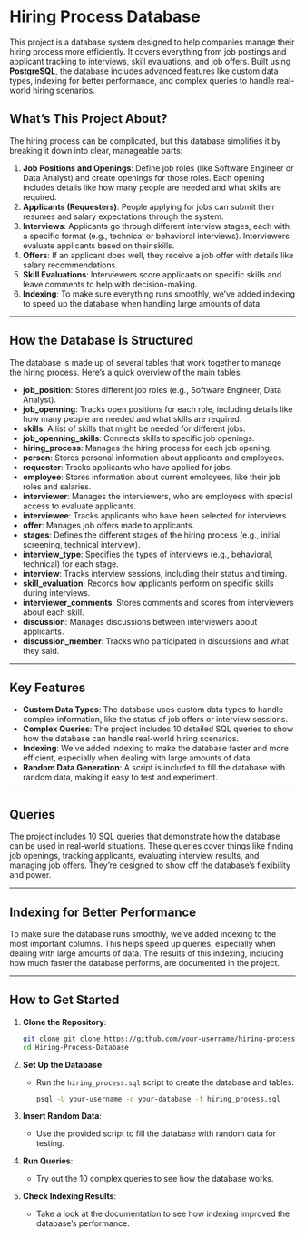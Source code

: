 # Hiring Process Database

This project is a database system designed to help companies manage their hiring process more efficiently. It covers everything from job postings and applicant tracking to interviews, skill evaluations, and job offers. Built using **PostgreSQL**, the database includes advanced features like custom data types, indexing for better performance, and complex queries to handle real-world hiring scenarios.

## What’s This Project About?

The hiring process can be complicated, but this database simplifies it by breaking it down into clear, manageable parts:

1. **Job Positions and Openings**: Define job roles (like Software Engineer or Data Analyst) and create openings for those roles. Each opening includes details like how many people are needed and what skills are required.
2. **Applicants (Requesters)**: People applying for jobs can submit their resumes and salary expectations through the system.
3. **Interviews**: Applicants go through different interview stages, each with a specific format (e.g., technical or behavioral interviews). Interviewers evaluate applicants based on their skills.
4. **Offers**: If an applicant does well, they receive a job offer with details like salary recommendations.
5. **Skill Evaluations**: Interviewers score applicants on specific skills and leave comments to help with decision-making.
6. **Indexing**: To make sure everything runs smoothly, we’ve added indexing to speed up the database when handling large amounts of data.

---

## How the Database is Structured

The database is made up of several tables that work together to manage the hiring process. Here’s a quick overview of the main tables:

- **job_position**: Stores different job roles (e.g., Software Engineer, Data Analyst).
- **job_openning**: Tracks open positions for each role, including details like how many people are needed and what skills are required.
- **skills**: A list of skills that might be needed for different jobs.
- **job_openning_skills**: Connects skills to specific job openings.
- **hiring_process**: Manages the hiring process for each job opening.
- **person**: Stores personal information about applicants and employees.
- **requester**: Tracks applicants who have applied for jobs.
- **employee**: Stores information about current employees, like their job roles and salaries.
- **interviewer**: Manages the interviewers, who are employees with special access to evaluate applicants.
- **interviewee**: Tracks applicants who have been selected for interviews.
- **offer**: Manages job offers made to applicants.
- **stages**: Defines the different stages of the hiring process (e.g., initial screening, technical interview).
- **interview_type**: Specifies the types of interviews (e.g., behavioral, technical) for each stage.
- **interview**: Tracks interview sessions, including their status and timing.
- **skill_evaluation**: Records how applicants perform on specific skills during interviews.
- **interviewer_comments**: Stores comments and scores from interviewers about each skill.
- **discussion**: Manages discussions between interviewers about applicants.
- **discussion_member**: Tracks who participated in discussions and what they said.

---

## Key Features

- **Custom Data Types**: The database uses custom data types to handle complex information, like the status of job offers or interview sessions.
- **Complex Queries**: The project includes 10 detailed SQL queries to show how the database can handle real-world hiring scenarios.
- **Indexing**: We’ve added indexing to make the database faster and more efficient, especially when dealing with large amounts of data.
- **Random Data Generation**: A script is included to fill the database with random data, making it easy to test and experiment.

---

## Queries

The project includes 10 SQL queries that demonstrate how the database can be used in real-world situations. These queries cover things like finding job openings, tracking applicants, evaluating interview results, and managing job offers. They’re designed to show off the database’s flexibility and power.

---

## Indexing for Better Performance

To make sure the database runs smoothly, we’ve added indexing to the most important columns. This helps speed up queries, especially when dealing with large amounts of data. The results of this indexing, including how much faster the database performs, are documented in the project.

---

## How to Get Started

1. **Clone the Repository**:
   ```bash
   git clone git clone https://github.com/your-username/hiring-process-database.git
   cd Hiring-Process-Database
   ```

2. **Set Up the Database**:
   - Run the `hiring_process.sql` script to create the database and tables:
     ```bash
     psql -U your-username -d your-database -f hiring_process.sql
     ```

3. **Insert Random Data**:
   - Use the provided script to fill the database with random data for testing.

4. **Run Queries**:
   - Try out the 10 complex queries to see how the database works.

5. **Check Indexing Results**:
   - Take a look at the documentation to see how indexing improved the database’s performance.
